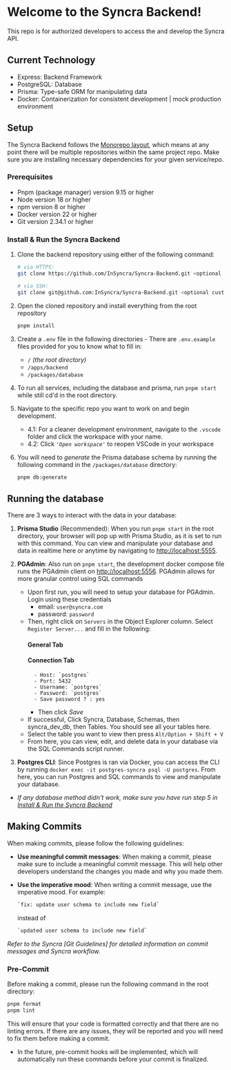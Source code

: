 # Welcome to the Syncra Backend!
This repo is for authorized developers to access the and develop the Syncra API.

## Current Technology
- Express: Backend Framework
- PostgreSQL: Database
- Prisma: Type-safe ORM for manipulating data
- Docker: Containerization for consistent development | mock production environment

## Setup
The Syncra Backend follows the [Monorepo layout](https://medium.com/@avicsebooks/monorepo-2edb5a67517d), which means at any point there will be multiple repositories within the same project repo. Make sure you are installing necessary dependencies for your given service/repo.  

### Prerequisites
* Pnpm (package manager) version 9.15 or higher
* Node version 18 or higher
* npm version 8 or higher
* Docker version 22 or higher
* Git version 2.34.1 or higher

### Install & Run the Syncra Backend
1. Clone the backend repository using either of the following command:
    ```bash
    # via HTTPS:
    git clone https://github.com/InSyncra/Syncra-Backend.git <optional custom folder name>
    ```
    ```bash
    # via SSH:
    git clone git@github.com:InSyncra/Syncra-Backend.git <optional custom folder
    ```

2. Open the cloned repository and install everything from the root repository
    ```bash
    pnpm install
    ```

3. Create a `.env` file in the following directories - There are `.env.example` files provided for you to know what to fill in:
    - `/` _(the root directory)_ 
    - `/apps/backend`
    - `/packages/database`

3. To run all services, including the database and prisma, run `pnpm start` while still cd'd in the root directory.

4. Navigate to the specific repo you want to work on and begin development.
    - 4.1: For a cleaner development environment, navigate to the `.vscode` folder and click the workspace with your name.
    - 4.2: Click _`'Open workspace'`_ to reopen VSCode in your workspace

5. You will need to _generate_ the Prisma database schema by running the following command in the `/packages/database` directory:
    ```bash
    pnpm db:generate  
    ```

## Running the database
There are 3 ways to interact with the data in your database:

1. **Prisma Studio** (Recommended): When you run `pnpm start` in the root directory, your browser will pop up with Prisma Studio, as it is set to run with this command. You can view and manipulate your database and data in realtime here or anytime by navigating to [http://localhost:5555](http://localhost:5555).

2. **PGAdmin**: Also run on `pnpm start`, the development docker compose file runs the PGAdmin client on [http://localhost:5556](http://localhost:5556). PGAdmin allows for more granular control using SQL commands
    - Upon first run, you will need to setup your database for PGAdmin. Login using these credentials
        - email: `user@syncra.com`
        - password: `password`
    - Then, right click on `Servers` in the Object Explorer column. Select `Register Server...` and fill in the following:
        #### General Tab
        #### Connection Tab
            - Host: `postgres`
            - Port: 5432
            - Username: `postgres`
            - Password: `postgres`
            - Save password ? : yes
        - Then click _Save_
    - If successful, Click Syncra, Database, Schemas, then syncra_dev_db, then Tables. You should see all your tables here.
    - Select the table you want to view then press `Alt/Option + Shift + V`
    - From here, you can view, edit, and delete data in your database via the SQL Commands script runner.

3. **Postgres CLI**: Since Postgres is ran via Docker, you can access the CLI by running `docker exec -it postgres-syncra psql -U postgres`. From here, you can run Postgres and SQL commands to view and manipulate your database.

* _If any database method didn't work, make sure you have run step 5 in [Install & Run the Syncra Backend](#install--run-the-syncra-backend)_

## Making Commits
When making commits, please follow the following guidelines:
- **Use meaningful commit messages**: When making a commit, please make sure to include a meaningful commit
message. This will help other developers understand the changes you made and why you made them.
- **Use the imperative mood**: When writing a commit message, use the imperative mood. For example:
    ```bash
    `fix: update user schema to include new field`
    ``` 

    instead of 

    ```bash
    `updated user schema to include new field`
    ````
    
_Refer to the Syncra [Git Guidelines] for detailed information on commit messages and Syncra workflow._

### Pre-Commit
Before making a commit, please run the following command in the root directory:
```bash
pnpm format
pnpm lint
```
This will ensure that your code is formatted correctly and that there are no linting errors. If there are any issues, they will be reported and you will need to fix them before making a commit.

- In the future, pre-commit hooks will be implemented, which will automatically run these commands before your commit is finalized.
